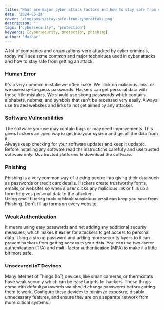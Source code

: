 ```yaml
---
title: "What are major cyber attack factors and how to stay safe from cyber-attacks?"
date: '2024-05-28'
cover: '/img/posts/stay-safe-from-cyberattaks.png'
description: ''
tags: ["cybersecurity", "protection"]
keywords: [cybersecurity, protection, phishing]
author: 'Mazhar'
---
```


A lot of companies and organizations were attacked by cyber criminals, today we'll see some common and major techniques used in cyber attacks and how to stay safe from getting an attack.

### Human Error
It's a very common mistake we often make. We click on malicious links, or we use easy-to-guess passwords. Hackers can get personal data with these little mistakes.
We should use strong passwords which contains alphabets, nubmer, and symbols that can't be accessed very easily. Always use trusted websites and links to not get aimed by any attacker. 

### Software Vulnerabilities
The software you use may contain bugs or may need improvements. This gives hackers an open way to get into your system and get all the data from it.      
Always keep checking for your software updates and keep it updated. Before installing any software read the instructions carefully and use trusted software only. Use trusted platforms to download the software. 

### Phishing
Phishing is a very common way of tricking people into giving their data such as passwords or credit card details. Hackers create trustworthy forms, emails, or websites so when a user clicks any malicious link or fills up a form he gives personal data to the attacker.  
Using email filtering tools to block suspicious email can keep you save from Phishing. Don't fill up forms on every website. 

### Weak Authentication
It means using easy passwords and not adding any additional security measures, which makes it easier for attackers to get access to personal data. 
Using a strong password and adding more security layers to it can prevent hackers from getting access to your data. You can use two-factor authentication (TFA) and multi-factor authentication (MFA) to make it a little bit more safe.

### Unsecured IoT Devices
Many Internet of Things (IoT) devices, like smart cameras, or thermostats have weak security which can be easy targets for hackers. 
These things come with default passwords we should change passwords before getting them to work. Configure these devices to minimize exposure, disable unnecessary features, and ensure they are on a separate network from more critical systems.   